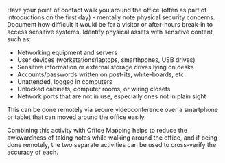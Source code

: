 Have your point of contact walk you around the office (often as part of introductions on the first day) - mentally note physical security concerns.  Document how difficult it would be for a visitor or after-hours break-in to access sensitive systems. Identify physical assets with sensitive content, such as:

* Networking equipment and servers
* User devices (workstations/laptops, smarthpones, USB drives)
* Sensitive information or external storage drives lying on desks
* Accounts/passwords written on post-its, white-boards, etc.
* Unattended, logged in computers
* Unlocked cabinets, computer rooms, or wiring closets
* Network ports that are not in use, especially ones not in plain sight

This can be done remotely via secure videoconference over a smartphone or tablet that can moved around the office easily.

Combining this activity with Office Mapping helps to reduce the awkwardness of taking notes while walking around the office, and if being done remotely, the two separate activities can be used to cross-verify the accuracy of each.
